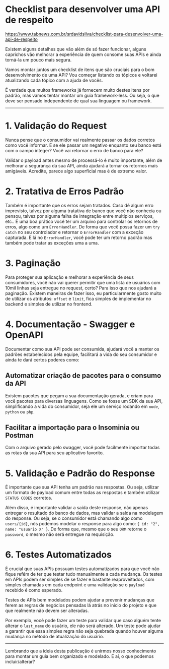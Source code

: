 # Checklist para desenvolver uma API de respeito

https://www.tabnews.com.br/srdavidsilva/checklist-para-desenvolver-uma-api-de-respeito

Existem alguns detalhes que vão além de só fazer funcionar, alguns caprichos vão melhorar a experiência de quem consome suas APIs e ainda torná-la um pouco mais segura.

Vamos montar juntos um checklist de itens que são cruciais para o bom desenvolvimento de uma API? Vou começar listando os tópicos e voltarei atualizando cada tópico com a ajuda de vocês.

É verdade que muitos frameworks já fornecem muito destes itens por padrão, mas vamos tentar montar um guia framework-less. Ou seja, o que deve ser pensado independente de qual sua linguagem ou framework.

----------
# 1. Validação do Request

Nunca pense que o consumidor vai realmente passar os dados corretos como você informar. E se ele passar um negativo enquanto seu banco está com o campo integer? Você vai retornar o erro de banco para ele?

Validar o payload antes mesmo de processá-lo é muito importante, além de melhorar a segurança da sua API, ainda ajudará a tornar os retornos mais amigáveis. Acredite, parece algo superfícial mas é de extremo valor. 

# 2. Tratativa de Erros Padrão

Também é importante que os erros sejam tratados. Caso dê algum erro imprevisto, talvez por alguma tratativa de banco que você não conhecia ou pensou, talvez por alguma falha de integração entre multiplos serviços, etc.. É uma boa prático você ter um arquivo para controlar os retornos de erros, algo como um `ErrorHandler`. De forma que você possa fazer um `try catch` no seu controlador e retornar o `ErrorHandler` com a exceção capturada. E lá no `ErrorHandler`, você pode ter um retorno padrão mas também pode tratar as exceções uma a uma.

# 3. Paginação

Para proteger sua aplicação e melhorar a experiência de seus consumidores, você não vai querer permitir que uma lista de usuários com 10mil linhas seja entregue no request, certo? Para isso que nos ajudará a paginação. Existem maneiras de fazer isso, eu particularmente gosto muito de utilizar os atributos: `offset` e `limit`, fica simples de implementar no backend e simples de utilizar no frontend.

# 4. Documentação - Swagger e OpenAPI

Documentar como sua API pode ser consumida, ajudará você a manter os padrões estabelecidos pela equipe, facilitará a vida do seu consumidor e ainda te dará certos poderes como:

## Automatizar criação de pacotes para o consumo da API

Existem pacotes que pegam a sua documentação gerada, e criam para você pacotes para diversas linguagens. Como se fosse um SDK da sua API, simplificando a vida do consumidor, seja ele um serviço rodando em `node`, `python` ou `php`.

## Facilitar a importação para o Insominia ou Postman

Com o arquivo gerado pelo swagger, você pode facilmente importar todas as rotas da sua API para seu aplicativo favorito.

# 5. Validação e Padrão do Response

É importante que sua API tenha um padrão nas respostas. Ou seja, utilizar um formato de payload comum entre todas as respostas e também utilizar `STATUS CODES` corretos.

Além disso, é importante validar a saída deste response, não apenas entregar o resultado do banco de dados, mas validar a saída na modelagem do response. Ou seja, se o consumidor está chamando algo como `users/{id}`, nós podemos modelar o response para algo como: `{ id: "2", name: "usuario X" }`. De forma que, mesmo que o seu `ORM` retorne o `password`, o mesmo não será entregue na requisição.

# 6. Testes Automatizados

É crucial que suas APIs possuam testes automatizados para que você não fique refém de ter que testar tudo manualmente a cada mudança. Os testes em APIs podem ser simples de se fazer e bastante reaproveitados, com simples chamadas em cada endpoint e uma validação se o `payload` recebido é como esperado.

Testes de APIs bem modelados podem ajudar a prevenir mudanças que ferem as regras de negócios pensadas lá atrás no inicio do projeto e que que realmente não devem ser alteradas.

Por exemplo, você pode fazer um teste para validar que caso alguém tente alterar o `last_name` do usuário, ele não será alterado. Um teste pode ajudar a garantir que essa simples regra não seja quebrada quando houver alguma mudança no método de atualização do usuário.

----------

Lembrando que a ideia desta publicação é unirmos nosso conhecimento para montar um guia bem organizado e modelado. E aí, o que podemos incluir/alterar?